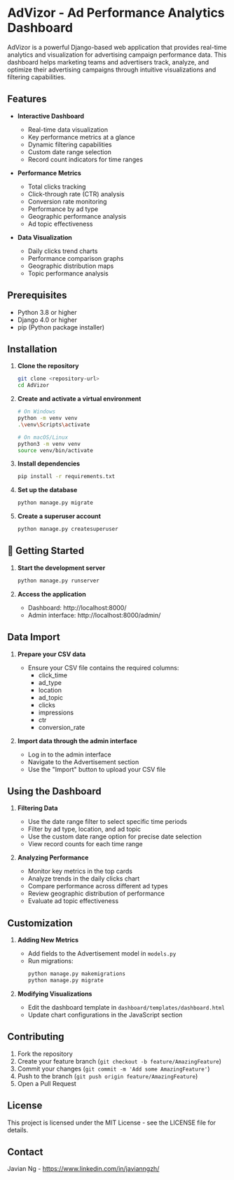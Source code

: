 # AdVizor - Ad Performance Analytics Dashboard

AdVizor is a powerful Django-based web application that provides real-time analytics and visualization for advertising campaign performance data. This dashboard helps marketing teams and advertisers track, analyze, and optimize their advertising campaigns through intuitive visualizations and filtering capabilities.

## Features

- **Interactive Dashboard**
  - Real-time data visualization
  - Key performance metrics at a glance
  - Dynamic filtering capabilities
  - Custom date range selection
  - Record count indicators for time ranges

- **Performance Metrics**
  - Total clicks tracking
  - Click-through rate (CTR) analysis
  - Conversion rate monitoring
  - Performance by ad type
  - Geographic performance analysis
  - Ad topic effectiveness

- **Data Visualization**
  - Daily clicks trend charts
  - Performance comparison graphs
  - Geographic distribution maps
  - Topic performance analysis

## Prerequisites

- Python 3.8 or higher
- Django 4.0 or higher
- pip (Python package installer)

## Installation

1. **Clone the repository**
   ```bash
   git clone <repository-url>
   cd AdVizor
   ```

2. **Create and activate a virtual environment**
   ```bash
   # On Windows
   python -m venv venv
   .\venv\Scripts\activate

   # On macOS/Linux
   python3 -m venv venv
   source venv/bin/activate
   ```

3. **Install dependencies**
   ```bash
   pip install -r requirements.txt
   ```

4. **Set up the database**
   ```bash
   python manage.py migrate
   ```

5. **Create a superuser account**
   ```bash
   python manage.py createsuperuser
   ```

## 🚀 Getting Started

1. **Start the development server**
   ```bash
   python manage.py runserver
   ```

2. **Access the application**
   - Dashboard: http://localhost:8000/
   - Admin interface: http://localhost:8000/admin/

## Data Import

1. **Prepare your CSV data**
   - Ensure your CSV file contains the required columns:
     - click_time
     - ad_type
     - location
     - ad_topic
     - clicks
     - impressions
     - ctr
     - conversion_rate

2. **Import data through the admin interface**
   - Log in to the admin interface
   - Navigate to the Advertisement section
   - Use the "Import" button to upload your CSV file

## Using the Dashboard

1. **Filtering Data**
   - Use the date range filter to select specific time periods
   - Filter by ad type, location, and ad topic
   - Use the custom date range option for precise date selection
   - View record counts for each time range

2. **Analyzing Performance**
   - Monitor key metrics in the top cards
   - Analyze trends in the daily clicks chart
   - Compare performance across different ad types
   - Review geographic distribution of performance
   - Evaluate ad topic effectiveness

## Customization

1. **Adding New Metrics**
   - Add fields to the Advertisement model in `models.py`
   - Run migrations:
     ```bash
     python manage.py makemigrations
     python manage.py migrate
     ```

2. **Modifying Visualizations**
   - Edit the dashboard template in `dashboard/templates/dashboard.html`
   - Update chart configurations in the JavaScript section

## Contributing

1. Fork the repository
2. Create your feature branch (`git checkout -b feature/AmazingFeature`)
3. Commit your changes (`git commit -m 'Add some AmazingFeature'`)
4. Push to the branch (`git push origin feature/AmazingFeature`)
5. Open a Pull Request

## License

This project is licensed under the MIT License - see the LICENSE file for details.


## Contact

Javian Ng - https://www.linkedin.com/in/javianngzh/
